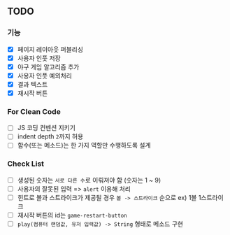 ## TODO

### 기능

- [x] 페이지 레이아웃 퍼블리싱
- [x] 사용자 인풋 저장
- [x] 야구 게임 알고리즘 추가
- [x] 사용자 인풋 예외처리
- [x] 결과 텍스트
- [x] 재시작 버튼

### For Clean Code

- [ ] JS 코딩 컨벤션 지키기
- [ ] indent depth `2`까지 허용
- [ ] 함수(또는 메소드)는 한 가지 역할만 수행하도록 설계

### Check List

- [ ] 생성된 숫자는 `서로 다른 수`로 이뤄져야 함 (숫자는 1 ~ 9)
- [ ] 사용자의 잘못된 입력 => `alert` 이용해 처리
- [ ] 힌트로 볼과 스트라이크가 제공될 경우 `볼 -> 스트라이크` 순으로 ex) 1볼 1스트라이크
- [ ] 재시작 버튼의 id는 `game-restart-button`
- [ ] `play(컴퓨터 랜덤값, 유저 입력값) -> String` 형태로 메소드 구현
